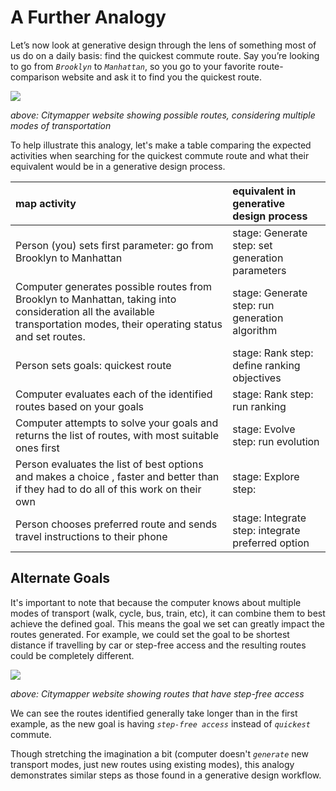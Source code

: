 # A Further Analogy

Let’s now look at generative design through the lens of something most of us do on a daily basis: find the quickest commute route. Say you’re looking to go from _`Brooklyn`_ to _`Manhattan`_, so you go to your favorite route-comparison website and ask it to find you the quickest route.

![](../../../.gitbook/assets/furth1.png)

_above: Citymapper website showing possible routes, considering multiple modes of transportation_

To help illustrate this analogy, let's make a table comparing the expected activities when searching for the quickest commute route and what their equivalent would be in a generative design process.

| map activity | equivalent in generative design process |
| :--- | :--- |
| Person \(you\) sets first parameter: go from Brooklyn to Manhattan | stage: Generate  step: set generation parameters |
| Computer generates possible routes from Brooklyn to Manhattan,  taking into consideration all the available transportation modes, their operating status and set routes. | stage: Generate  step: run generation algorithm |
| Person sets goals: quickest route | stage: Rank  step: define ranking objectives |
| Computer evaluates each of the identified routes based on your goals | stage: Rank  step: run ranking |
| Computer attempts to solve your goals and returns the list of routes,  with most suitable ones first | stage: Evolve  step: run evolution |
| Person evaluates the list of best options and makes a choice , faster and better than if they had to do all of this work on their own | stage: Explore  step: |
| Person chooses preferred route and sends travel instructions to their phone | stage: Integrate   step: integrate preferred option |

## Alternate Goals

It's important to note that because the computer knows about multiple modes of transport \(walk, cycle, bus, train, etc\), it can combine them to best achieve the defined goal. This means the goal we set can greatly impact the routes generated. For example, we could set the goal to be shortest distance if travelling by car or step-free access and the resulting routes could be completely different.

![](../../../.gitbook/assets/furth2.png)

_above: Citymapper website showing routes that have step-free access_

We can see the routes identified generally take longer than in the first example, as the new goal is having _`step-free access`_ instead of _`quickest`_ commute.

Though stretching the imagination a bit \(computer doesn't _`generate`_ new transport modes, just new routes using existing modes\), this analogy demonstrates similar steps as those found in a generative design workflow.

